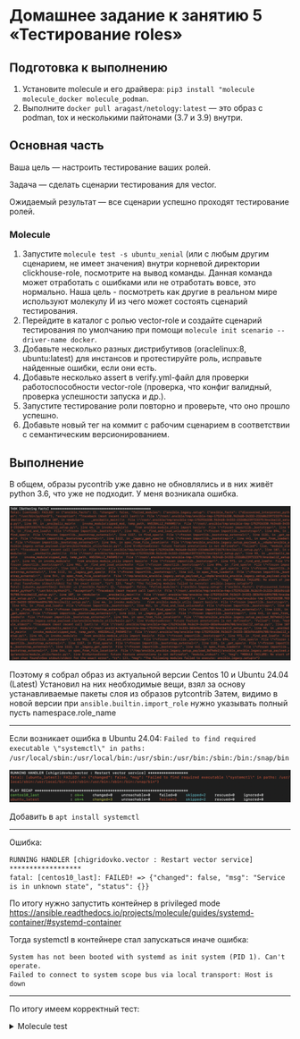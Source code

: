 # Домашнее задание к занятию 5 «Тестирование roles»

## Подготовка к выполнению

1. Установите molecule и его драйвера: `pip3 install "molecule molecule_docker molecule_podman`.
2. Выполните `docker pull aragast/netology:latest` —  это образ с podman, tox и несколькими пайтонами (3.7 и 3.9) внутри.

## Основная часть

Ваша цель — настроить тестирование ваших ролей. 

Задача — сделать сценарии тестирования для vector. 

Ожидаемый результат — все сценарии успешно проходят тестирование ролей.

### Molecule

1. Запустите  `molecule test -s ubuntu_xenial` (или с любым другим сценарием, не имеет значения) внутри корневой директории clickhouse-role, посмотрите на вывод команды. Данная команда может отработать с ошибками или не отработать вовсе, это нормально. Наша цель - посмотреть как другие в реальном мире используют молекулу И из чего может состоять сценарий тестирования.
2. Перейдите в каталог с ролью vector-role и создайте сценарий тестирования по умолчанию при помощи `molecule init scenario --driver-name docker`.
3. Добавьте несколько разных дистрибутивов (oraclelinux:8, ubuntu:latest) для инстансов и протестируйте роль, исправьте найденные ошибки, если они есть.
4. Добавьте несколько assert в verify.yml-файл для  проверки работоспособности vector-role (проверка, что конфиг валидный, проверка успешности запуска и др.). 
5. Запустите тестирование роли повторно и проверьте, что оно прошло успешно.
5. Добавьте новый тег на коммит с рабочим сценарием в соответствии с семантическим версионированием.

## Выполнение
В общем, образы pycontrib уже давно не обновлялись и в них живёт python 3.6, что уже не подходит.
У меня возникала ошибка.

![IMG](/IMG/img1.png)

Поэтому я собрал образ из актуальной версии Centos 10 и Ubuntu 24.04 (Latest)
Установил на них необходимые вещи, взял за основу устанавливаемые пакеты слоя из образов pytcontrib
Затем, видимо в новой версии при `ansible.builtin.import_role` нужно указывать полный пусть namespace.role_name

---

Если возникает ошибка в Ubuntu 24.04:
`Failed to find required executable \"systemctl\" in paths: /usr/local/sbin:/usr/local/bin:/usr/sbin:/usr/bin:/sbin:/bin:/snap/bin`

![IMG](/IMG/img2.png)

Добавить в `apt install systemctl`

---

Ошибка:
```
RUNNING HANDLER [chigridovko.vector : Restart vector service] ******************
fatal: [centos10_last]: FAILED! => {"changed": false, "msg": "Service is in unknown state", "status": {}}
```
По итогу нужно запустить контейнер в privileged mode
https://ansible.readthedocs.io/projects/molecule/guides/systemd-container/#systemd-container

Тогда systemctl в контейнере стал запускаться иначе ошибка:
```
System has not been booted with systemd as init system (PID 1). Can't operate.
Failed to connect to system scope bus via local transport: Host is down
```

---

По итогу имеем корректный тест:

<details>
<summary>Molecule test</summary>
```
WARNING  Driver docker does not provide a schema.
INFO     default scenario test matrix: dependency, cleanup, destroy, syntax, create, prepare, converge, idempotence, side_effect, verify, cleanup, destroy
INFO     Performing prerun with role_name_check=0...
INFO     Running default > dependency
WARNING  Skipping, missing the requirements file.
WARNING  Skipping, missing the requirements file.
INFO     Running default > cleanup
WARNING  Skipping, cleanup playbook not configured.
INFO     Running default > destroy
INFO     ansible-playbook version: ansible-playbook 
  config file = None
  configured module search path = ['/Users/konstantincigridov/.ansible/plugins/modules', '/usr/share/ansible/plugins/modules']
  ansible python module location = /usr/local/lib/python3.13/site-packages/ansible
  ansible collection location = /Users/konstantincigridov/.ansible/collections:/usr/share/ansible/collections
  executable location = /usr/local/bin/ansible-playbook
  python version = 3.13.5 (main, Jun 11 2025, 15:36:57) [Clang 15.0.0 (clang-1500.1.0.2.5)] (/usr/local/opt/python@3.13/bin/python3.13)
  jinja version = 3.1.6
  libyaml = True
INFO     Sanity checks: 'docker'

PLAY [Destroy] *****************************************************************

TASK [Set async_dir for HOME env] **********************************************
ok: [localhost]

TASK [Destroy molecule instance(s)] ********************************************
changed: [localhost] => (item=centos_last)
changed: [localhost] => (item=ubuntu_latest)

TASK [Wait for instance(s) deletion to complete] *******************************
ok: [localhost] => (item=centos_last)
ok: [localhost] => (item=ubuntu_latest)

TASK [Delete docker networks(s)] ***********************************************
skipping: [localhost]

PLAY RECAP *********************************************************************
localhost                  : ok=3    changed=1    unreachable=0    failed=0    skipped=1    rescued=0    ignored=0

INFO     Running default > syntax
INFO     ansible-playbook version: ansible-playbook 
  config file = None
  configured module search path = ['/Users/konstantincigridov/.ansible/plugins/modules', '/usr/share/ansible/plugins/modules']
  ansible python module location = /usr/local/lib/python3.13/site-packages/ansible
  ansible collection location = /Users/konstantincigridov/.ansible/collections:/usr/share/ansible/collections
  executable location = /usr/local/bin/ansible-playbook
  python version = 3.13.5 (main, Jun 11 2025, 15:36:57) [Clang 15.0.0 (clang-1500.1.0.2.5)] (/usr/local/opt/python@3.13/bin/python3.13)
  jinja version = 3.1.6
  libyaml = True

playbook: /Users/konstantincigridov/Downloads/Devops/Ansible/AnsibleHW4/roles/vector-role/molecule/default/converge.yml
INFO     Running default > create
INFO     ansible-playbook version: ansible-playbook 
  config file = None
  configured module search path = ['/Users/konstantincigridov/.ansible/plugins/modules', '/usr/share/ansible/plugins/modules']
  ansible python module location = /usr/local/lib/python3.13/site-packages/ansible
  ansible collection location = /Users/konstantincigridov/.ansible/collections:/usr/share/ansible/collections
  executable location = /usr/local/bin/ansible-playbook
  python version = 3.13.5 (main, Jun 11 2025, 15:36:57) [Clang 15.0.0 (clang-1500.1.0.2.5)] (/usr/local/opt/python@3.13/bin/python3.13)
  jinja version = 3.1.6
  libyaml = True

PLAY [Create] ******************************************************************

TASK [Set async_dir for HOME env] **********************************************
ok: [localhost]

TASK [Log into a Docker registry] **********************************************
skipping: [localhost] => (item=None) 
skipping: [localhost] => (item=None) 
skipping: [localhost]

TASK [Check presence of custom Dockerfiles] ************************************
ok: [localhost] => (item={'command': '/sbin/init', 'dockerfile': 'Dockerfile.centos', 'image': 'centos_last', 'name': 'centos_last', 'pre_build_image': False, 'privileged': True})
ok: [localhost] => (item={'dockerfile': 'Dockerfile', 'image': 'ubuntu_latest', 'name': 'ubuntu_latest', 'pre_build_image': False})

TASK [Create Dockerfiles from image names] *************************************
changed: [localhost] => (item={'command': '/sbin/init', 'dockerfile': 'Dockerfile.centos', 'image': 'centos_last', 'name': 'centos_last', 'pre_build_image': False, 'privileged': True})
changed: [localhost] => (item={'dockerfile': 'Dockerfile', 'image': 'ubuntu_latest', 'name': 'ubuntu_latest', 'pre_build_image': False})

TASK [Synchronization the context] *********************************************
changed: [localhost] => (item={'command': '/sbin/init', 'dockerfile': 'Dockerfile.centos', 'image': 'centos_last', 'name': 'centos_last', 'pre_build_image': False, 'privileged': True})
ok: [localhost] => (item=None)
changed: [localhost]

TASK [Discover local Docker images] ********************************************
ok: [localhost] => (item=None)
ok: [localhost] => (item=None)
ok: [localhost]

TASK [Build an Ansible compatible image (new)] *********************************
ok: [localhost] => (item=molecule_local/centos_last)
ok: [localhost] => (item=molecule_local/ubuntu_latest)

TASK [Create docker network(s)] ************************************************
skipping: [localhost]

TASK [Determine the CMD directives] ********************************************
ok: [localhost] => (item=None)
ok: [localhost] => (item=None)
ok: [localhost]

TASK [Create molecule instance(s)] *********************************************
changed: [localhost] => (item=centos_last)
changed: [localhost] => (item=ubuntu_latest)

TASK [Wait for instance(s) creation to complete] *******************************
changed: [localhost] => (item=None)
FAILED - RETRYING: [localhost]: Wait for instance(s) creation to complete (300 retries left).
changed: [localhost] => (item=None)
changed: [localhost]

PLAY RECAP *********************************************************************
localhost                  : ok=9    changed=4    unreachable=0    failed=0    skipped=2    rescued=0    ignored=0

INFO     Running default > prepare
WARNING  Skipping, prepare playbook not configured.
INFO     Running default > converge
INFO     ansible-playbook version: ansible-playbook 
  config file = None
  configured module search path = ['/Users/konstantincigridov/.ansible/plugins/modules', '/usr/share/ansible/plugins/modules']
  ansible python module location = /usr/local/lib/python3.13/site-packages/ansible
  ansible collection location = /Users/konstantincigridov/.ansible/collections:/usr/share/ansible/collections
  executable location = /usr/local/bin/ansible-playbook
  python version = 3.13.5 (main, Jun 11 2025, 15:36:57) [Clang 15.0.0 (clang-1500.1.0.2.5)] (/usr/local/opt/python@3.13/bin/python3.13)
  jinja version = 3.1.6
  libyaml = True

PLAY [Converge] ****************************************************************

TASK [Gathering Facts] *********************************************************
ok: [centos_last]
ok: [ubuntu_latest]

TASK [chigridovko.vector : Download Vector (CentOS)] ***************************
skipping: [ubuntu_latest]
changed: [centos_last]

TASK [chigridovko.vector : Install Vector (CentOS)] ****************************
skipping: [ubuntu_latest]
changed: [centos_last]

TASK [chigridovko.vector : Download Vector (Ubuntu)] ***************************
skipping: [centos_last]
changed: [ubuntu_latest]

TASK [chigridovko.vector : Install Vector (Ubuntu)] ****************************
skipping: [centos_last]
changed: [ubuntu_latest]

TASK [chigridovko.vector : Deploy Vector configuration] ************************
changed: [centos_last]
changed: [ubuntu_latest]

RUNNING HANDLER [chigridovko.vector : Restart vector service] ******************
changed: [centos_last]
changed: [ubuntu_latest]

PLAY RECAP *********************************************************************
centos_last                : ok=5    changed=4    unreachable=0    failed=0    skipped=2    rescued=0    ignored=0
ubuntu_latest              : ok=5    changed=4    unreachable=0    failed=0    skipped=2    rescued=0    ignored=0

INFO     Running default > idempotence
INFO     ansible-playbook version: ansible-playbook 
  config file = None
  configured module search path = ['/Users/konstantincigridov/.ansible/plugins/modules', '/usr/share/ansible/plugins/modules']
  ansible python module location = /usr/local/lib/python3.13/site-packages/ansible
  ansible collection location = /Users/konstantincigridov/.ansible/collections:/usr/share/ansible/collections
  executable location = /usr/local/bin/ansible-playbook
  python version = 3.13.5 (main, Jun 11 2025, 15:36:57) [Clang 15.0.0 (clang-1500.1.0.2.5)] (/usr/local/opt/python@3.13/bin/python3.13)
  jinja version = 3.1.6
  libyaml = True

PLAY [Converge] ****************************************************************

TASK [Gathering Facts] *********************************************************
ok: [centos_last]
ok: [ubuntu_latest]

TASK [chigridovko.vector : Download Vector (CentOS)] ***************************
skipping: [ubuntu_latest]
ok: [centos_last]

TASK [chigridovko.vector : Install Vector (CentOS)] ****************************
skipping: [ubuntu_latest]
ok: [centos_last]

TASK [chigridovko.vector : Download Vector (Ubuntu)] ***************************
skipping: [centos_last]
ok: [ubuntu_latest]

TASK [chigridovko.vector : Install Vector (Ubuntu)] ****************************
skipping: [centos_last]
ok: [ubuntu_latest]

TASK [chigridovko.vector : Deploy Vector configuration] ************************
ok: [centos_last]
ok: [ubuntu_latest]

PLAY RECAP *********************************************************************
centos_last                : ok=4    changed=0    unreachable=0    failed=0    skipped=2    rescued=0    ignored=0
ubuntu_latest              : ok=4    changed=0    unreachable=0    failed=0    skipped=2    rescued=0    ignored=0

INFO     Idempotence completed successfully.
INFO     Running default > side_effect
WARNING  Skipping, side effect playbook not configured.
INFO     Running default > verify
INFO     Running Ansible Verifier
INFO     ansible-playbook version: ansible-playbook 
  config file = /Users/konstantincigridov/.ansible/tmp/molecule.9bzX.default/ansible.cfg
  configured module search path = ['/Users/konstantincigridov/.ansible/plugins/modules', '/usr/share/ansible/plugins/modules']
  ansible python module location = /usr/local/lib/python3.13/site-packages/ansible
  ansible collection location = /Users/konstantincigridov/.ansible/collections:/usr/share/ansible/collections
  executable location = /usr/local/bin/ansible-playbook
  python version = 3.13.5 (main, Jun 11 2025, 15:36:57) [Clang 15.0.0 (clang-1500.1.0.2.5)] (/usr/local/opt/python@3.13/bin/python3.13)
  jinja version = 3.1.6
  libyaml = True

PLAY [Verify Vector installation] **********************************************

TASK [Gathering Facts] *********************************************************
ok: [centos_last]
ok: [ubuntu_latest]

TASK [Run 'vector validate'] ***************************************************
ok: [centos_last]
ok: [ubuntu_latest]

TASK [Check Vector service status] *********************************************
ok: [centos_last]
ok: [ubuntu_latest]

PLAY RECAP *********************************************************************
centos_last                : ok=3    changed=0    unreachable=0    failed=0    skipped=0    rescued=0    ignored=0
ubuntu_latest              : ok=3    changed=0    unreachable=0    failed=0    skipped=0    rescued=0    ignored=0

INFO     Verifier completed successfully.
INFO     Running default > cleanup
WARNING  Skipping, cleanup playbook not configured.
INFO     Running default > destroy
INFO     ansible-playbook version: ansible-playbook 
  config file = /Users/konstantincigridov/.ansible/tmp/molecule.9bzX.default/ansible.cfg
  configured module search path = ['/Users/konstantincigridov/.ansible/plugins/modules', '/usr/share/ansible/plugins/modules']
  ansible python module location = /usr/local/lib/python3.13/site-packages/ansible
  ansible collection location = /Users/konstantincigridov/.ansible/collections:/usr/share/ansible/collections
  executable location = /usr/local/bin/ansible-playbook
  python version = 3.13.5 (main, Jun 11 2025, 15:36:57) [Clang 15.0.0 (clang-1500.1.0.2.5)] (/usr/local/opt/python@3.13/bin/python3.13)
  jinja version = 3.1.6
  libyaml = True

PLAY [Destroy] *****************************************************************

TASK [Set async_dir for HOME env] **********************************************
ok: [localhost]

TASK [Destroy molecule instance(s)] ********************************************
changed: [localhost] => (item=centos_last)
changed: [localhost] => (item=ubuntu_latest)

TASK [Wait for instance(s) deletion to complete] *******************************
changed: [localhost] => (item=centos_last)
changed: [localhost] => (item=ubuntu_latest)

TASK [Delete docker networks(s)] ***********************************************
skipping: [localhost]

PLAY RECAP *********************************************************************
localhost                  : ok=3    changed=2    unreachable=0    failed=0    skipped=1    rescued=0    ignored=0

INFO     Pruning extra files from scenario ephemeral directory
```
</details>

---

### Tox

1. Добавьте в директорию с vector-role файлы из [директории](./example).
2. Запустите `docker run --privileged=True -v <path_to_repo>:/opt/vector-role -w /opt/vector-role -it aragast/netology:latest /bin/bash`, где path_to_repo — путь до корня репозитория с vector-role на вашей файловой системе.
3. Внутри контейнера выполните команду `tox`, посмотрите на вывод.
5. Создайте облегчённый сценарий для `molecule` с драйвером `molecule_podman`. Проверьте его на исполнимость.
6. Пропишите правильную команду в `tox.ini`, чтобы запускался облегчённый сценарий.
8. Запустите команду `tox`. Убедитесь, что всё отработало успешно.
9. Добавьте новый тег на коммит с рабочим сценарием в соответствии с семантическим версионированием.

После выполнения у вас должно получится два сценария molecule и один tox.ini файл в репозитории. Не забудьте указать в ответе теги решений Tox и Molecule заданий. В качестве решения пришлите ссылку на  ваш репозиторий и скриншоты этапов выполнения задания. 